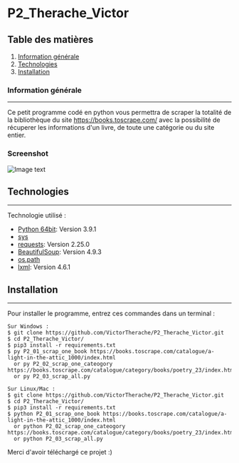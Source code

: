 # P2_Therache_Victor
## Table des matières
1. [Information générale](#general-info)
2. [Technologies](#technologies)
3. [Installation](#installation)

### Information générale
***
Ce petit programme codé en python vous permettra de scraper la totalité de la bibliothèque du site https://books.toscrape.com/ avec la possibilité de récuperer les informations d'un livre, de toute une catégorie ou du site entier.
### Screenshot
![Image text](https://i.ibb.co/LC80vpd/banniere-op.png)
## Technologies
***
Technologie utilisé :
* [Python 64bit](https://www.python.org/downloads/release/python-391/): Version 3.9.1
* [sys](https://docs.python.org/fr/3/library/sys.html)
* [requests](https://requests.readthedocs.io/en/master/): Version 2.25.0
* [BeautifulSoup](https://www.crummy.com/software/BeautifulSoup/bs4/doc/): Version 4.9.3
* [os.path](https://docs.python.org/3/library/os.path.html)
* [lxml](https://lxml.de/installation.html): Version 4.6.1

## Installation
***
Pour installer le programme, entrez ces commandes dans un terminal :
```
Sur Windows : 
$ git clone https://github.com/VictorTherache/P2_Therache_Victor.git
$ cd P2_Therache_Victor/
$ pip3 install -r requirements.txt 
$ py P2_01_scrap_one_book https://books.toscrape.com/catalogue/a-light-in-the-attic_1000/index.html
  or py P2_02_scrap_one_cateogory https://books.toscrape.com/catalogue/category/books/poetry_23/index.html
  or py P2_03_scrap_all.py
```
```
Sur Linux/Mac : 
$ git clone https://github.com/VictorTherache/P2_Therache_Victor.git
$ cd P2_Therache_Victor/
$ pip3 install -r requirements.txt 
$ python P2_01_scrap_one_book https://books.toscrape.com/catalogue/a-light-in-the-attic_1000/index.html
  or python P2_02_scrap_one_cateogory https://books.toscrape.com/catalogue/category/books/poetry_23/index.html
  or python P2_03_scrap_all.py
```
Merci d'avoir téléchargé ce projet :) 
